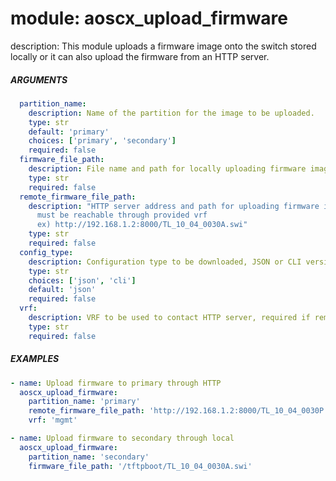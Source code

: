 # module: aoscx_upload_firmware

description: This module uploads a firmware image onto the switch stored locally or it can also upload the firmware from an HTTP server.  

##### ARGUMENTS
```YAML
  partition_name:
    description: Name of the partition for the image to be uploaded.
    type: str
    default: 'primary'
    choices: ['primary', 'secondary']
    required: false
  firmware_file_path:
    description: File name and path for locally uploading firmware image
    type: str
    required: false
  remote_firmware_file_path:
    description: "HTTP server address and path for uploading firmware image,
      must be reachable through provided vrf
      ex) http://192.168.1.2:8000/TL_10_04_0030A.swi"
    type: str
    required: false
  config_type:
    description: Configuration type to be downloaded, JSON or CLI version of the config.
    type: str
    choices: ['json', 'cli']
    default: 'json'
    required: false
  vrf:
    description: VRF to be used to contact HTTP server, required if remote_firmware_file_path is provided
    type: str
    required: false
```

##### EXAMPLES
```YAML
- name: Upload firmware to primary through HTTP
  aoscx_upload_firmware:
    partition_name: 'primary'
    remote_firmware_file_path: 'http://192.168.1.2:8000/TL_10_04_0030P.swi'
    vrf: 'mgmt'

- name: Upload firmware to secondary through local
  aoscx_upload_firmware:
    partition_name: 'secondary'
    firmware_file_path: '/tftpboot/TL_10_04_0030A.swi'
```